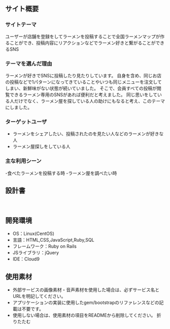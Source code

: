# <!--みんなのラーメン-->
​
## サイト概要
### サイトテーマ
<!--何を『目的』とし、どのような『分類』なのかを簡潔に書く-->
 ユーザーが店舗を登録をしてラーメンを投稿することで全国ラーメンマップが作ることができ、投稿内容にリアクションなどでラーメン好きと繋がることができるSNS
### テーマを選んだ理由
<!--なぜこのようなテーマにしたかを説明する-->
 ラーメンが好きでSNSに投稿したり見たりしています。
 自身を含め、同じお店の投稿などで1パターンになってきていることやいつも同じメニューを注文してしまい、新鮮味がない状態が続いていました。
 そこで、会員すべての投稿が閲覧できるラーメン専用のSNSがあれば便利だと考えました。
 同じ思いをしている人だけでなく、ラーメン屋を探している人の助けにもなると考え、このテーマにしました。

### ターゲットユーザ
<!--誰に使ってもらうかを具体的に記載する-->
- ラーメンをシェアしたい、投稿されたのを見たい人などのラーメンが好きな人
- ラーメン屋探しをしている人

### 主な利用シーン
<!--どのような時に使うのかの状況を記載すること-->
-​食べたラーメンを投稿する時
-​ラーメン屋を調べたい時

## 設計書
<!--テーマを設定・提出する時点では不要です-->
​
## 開発環境
- OS：Linux(CentOS)
- 言語：HTML,CSS,JavaScript,Ruby,SQL
- フレームワーク：Ruby on Rails
- JSライブラリ：jQuery
- IDE：Cloud9
​
## 使用素材
- 外部サービスの画像素材・音声素材を使用した場合は、必ずサービス名とURLを明記してください。
- アプリケーションの実装に使用したgem/bootstrapのリファレンスなどの記載は不要です。
- 使用しない場合は、使用素材の項目をREADMEから削除してください。
折りたたむ
